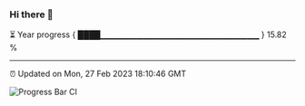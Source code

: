 ### Hi there 👋

⏳ Year progress { ████▁▁▁▁▁▁▁▁▁▁▁▁▁▁▁▁▁▁▁▁▁▁▁▁▁▁ } 15.82 %

---

⏰ Updated on Mon, 27 Feb 2023 18:10:46 GMT

![Progress Bar CI](https://github.com/Shyam-Makwana/GitHub-Actions-Demo/workflows/Progress%20Bar%20CI/badge.svg)
